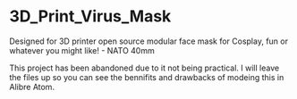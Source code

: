 # 3D_Print_Virus_Mask
Designed for 3D printer open source modular face mask for Cosplay, fun or whatever you might like!  - NATO 40mm

This project has been abandoned due to it not being practical.  I will leave the files up so you can see the bennifits and drawbacks of modeing this in Alibre Atom.   


